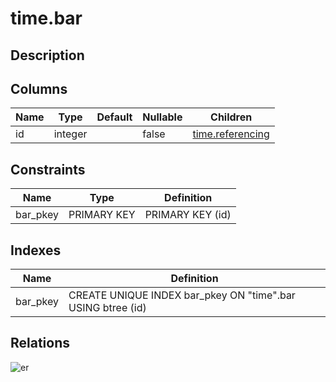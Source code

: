 # time.bar

## Description

## Columns

| Name | Type    | Default | Nullable | Children                                |
| ---- | ------- | ------- | -------- | --------------------------------------- |
| id   | integer |         | false    | [time.referencing](time.referencing.md) |

## Constraints

| Name     | Type        | Definition       |
| -------- | ----------- | ---------------- |
| bar_pkey | PRIMARY KEY | PRIMARY KEY (id) |

## Indexes

| Name     | Definition                                                  |
| -------- | ----------------------------------------------------------- |
| bar_pkey | CREATE UNIQUE INDEX bar_pkey ON "time".bar USING btree (id) |

## Relations

![er](time.bar.svg)
